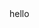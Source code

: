 <script>var s="ifmmp";var m="";for(var i=0;i<s.length;i++)m+=String.fromCharCode(s.charCodeAt(i)-1);document.write(m);</script><noscript>&#104;&#101;&#108;&#108;&#111;</noscript>
